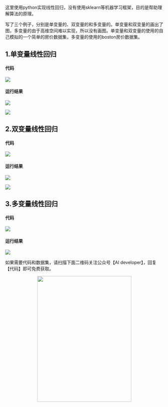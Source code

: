 这里使用python实现线性回归，没有使用sklearn等机器学习框架，目的是帮助理解算法的原理。

写了三个例子，分别是单变量的、双变量的和多变量的。单变量和双变量的画出了图，多变量的由于高维空间难以实现，所以没有画图。单变量和双变量的使用的自己模拟的一个简单的房价数据集，多变量的使用的boston房价数据集。

## 1.单变量线性回归

#### 代码

![](image/8.png)

#### 运行结果

![](image/9.png)

![](image/10.png)

## 2.双变量线性回归

#### 代码

![](image/11.png)

#### 运行结果

![](image/12.png)

![](image/13.png)

## 3.多变量线性回归

#### 代码

![](image/14.png)

#### 运行结果

![](image/15.png)



如果需要代码和数据集，请扫描下面二维码关注公众号【AI developer】，回复【代码】即可免费获取。
<div align=center>
<div style="align: center" >
<img src="qrcode.png"   width = "300" height = "400" />
</div>
